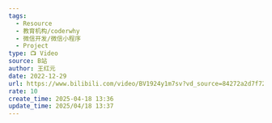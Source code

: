 ```yaml
---
tags:
  - Resource
  - 教育机构/coderwhy
  - 微信开发/微信小程序
  - Project
type: 📺 Video
source: B站
author: 王红元
date: 2022-12-29
url: https://www.bilibili.com/video/BV1924y1m7sv?vd_source=84272a2d7f72158b38778819be5bc6ad&spm_id_from=333.788.videopod.episodes
rate: 10
create_time: 2025-04-18 13:36
update_time: 2025/04/18 13:37
---
```

